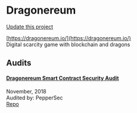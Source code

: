 
# Dragonereum

[Update this project](https://github.com/ConsenSys/blockchainSecurityDB/edit/master/projects/dragonereum.json)
  
[https://dragonereum.io/](https://dragonereum.io/)<br>
Digital scarcity game with blockchain and dragons


## Audits



#### [Dragonereum Smart Contract Security Audit](https://github.com/peppersec/public-audit-reports/blob/master/reports_pdf/Dragonereum-audit-report.pdf)

November, 2018<br>
Audited by: PepperSec<br>
[Repo](https://github.com/dragonereum/dragonereum-contracts)
      

  



